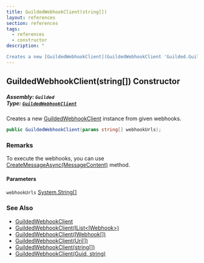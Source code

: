 ```yaml
---
title: GuildedWebhookClient(string[])
layout: references
section: references
tags:
  - references
  - constructor
description: "

Creates a new [GuildedWebhookClient](GuildedWebhookClient 'Guilded.GuildedWebhookClient') instance from given webhooks."
---
```


## GuildedWebhookClient(string[]) Constructor
##### **Assembly:** `Guilded`<br/>**Type:** [`GuildedWebhookClient`](GuildedWebhookClient 'Guilded.GuildedWebhookClient')

Creates a new [GuildedWebhookClient](GuildedWebhookClient 'Guilded.GuildedWebhookClient') instance from given webhooks.

```csharp
public GuildedWebhookClient(params string[] webhookUrls);
```

### Remarks
  
To execute the webhooks, you can use [CreateMessageAsync(MessageContent)](GuildedWebhookClient.CreateMessageAsync(MessageContent) 'Guilded.GuildedWebhookClient.CreateMessageAsync(Guilded.Base.Content.MessageContent)') method.
#### Parameters

<a name='Guilded.GuildedWebhookClient.GuildedWebhookClient(string[]).webhookUrls'></a>

`webhookUrls` [System.String](https://docs.microsoft.com/en-us/dotnet/api/System.String 'System.String')[[]](https://docs.microsoft.com/en-us/dotnet/api/System.Array 'System.Array')

### See Also
- [GuildedWebhookClient](GuildedWebhookClient 'Guilded.GuildedWebhookClient')
- [GuildedWebhookClient(IList&lt;IWebhook&gt;)](GuildedWebhookClient.GuildedWebhookClient(IList_IWebhook_) 'Guilded.GuildedWebhookClient.GuildedWebhookClient(System.Collections.Generic.IList<Guilded.Base.Servers.IWebhook>)')
- [GuildedWebhookClient(IWebhook[])](GuildedWebhookClient.GuildedWebhookClient(IWebhook[]) 'Guilded.GuildedWebhookClient.GuildedWebhookClient(Guilded.Base.Servers.IWebhook[])')
- [GuildedWebhookClient(Uri[])](GuildedWebhookClient.GuildedWebhookClient(Uri[]) 'Guilded.GuildedWebhookClient.GuildedWebhookClient(Uri[])')
- [GuildedWebhookClient(string[])](GuildedWebhookClient.GuildedWebhookClient(string[]) 'Guilded.GuildedWebhookClient.GuildedWebhookClient(string[])')
- [GuildedWebhookClient(Guid, string)](GuildedWebhookClient.GuildedWebhookClient(Guid,string) 'Guilded.GuildedWebhookClient.GuildedWebhookClient(Guid, string)')